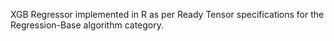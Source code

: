 XGB Regressor implemented in R as per Ready Tensor specifications for the Regression-Base algorithm category.
